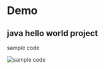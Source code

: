 # Demo
<h2>java hello world project</h2>
<p>sample code</p>
<img src="https://www.java-made-easy.com/images/hello-world.jpg" alt="sample code" title="code java"/>

